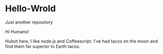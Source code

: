 # Hello-Wrold
Just another repository

Hi Humans!

Hubot here, I like node.js and Coffeescript.
I've had tacos on the moon and find them far superior to Earth tacos.
